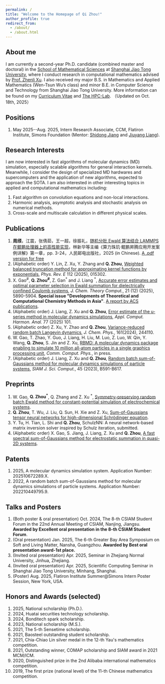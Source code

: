 ```yaml
---
permalink: /
title: "Welcome to the Homepage of Qi Zhou!"
author_profile: true
redirect_from: 
  - /about/
  - /about.html
---
```


About me
------
I am currently a second-year Ph.D. candidate (combined master and doctoral) in the [School of Mathematical Sciences](https://math.sjtu.edu.cn/Default/index) at [Shanghai Jiao Tong University](https://www.sjtu.edu.cn/), where I conduct research in computational mathematics advised by [Prof. Zhenli Xu](https://math.sjtu.edu.cn/faculty/xuzl/). I also received my major B.S. in Mathematics and Applied Mathematics (Wen-Tsun Wu’s class) and minor B.E. in Computer Science and Technology from Shanghai Jiao Tong University. More information can be found on my [Curriculum Vitae](../assets/CV.pdf) and [The HPC-Lab](https://www.x-mol.com/groups/HPC_Lab). （Updated on Oct. 18th, 2025）

Positions
------
1. May 2025--Aug. 2025, Intern Research Associate, CCM, Flatiron Institute, Simons Foundation (Mentor: [Shidong Jiang](https://www.simonsfoundation.org/people/shidong-jiang/) and [Jiuyang Liang](https://liangjiuyang.github.io)). 


Research Interests
------
I am now interested in fast algorithms of molecular dynamics (MD) simulation, especially scalable algorithms for general interaction kernels. Meanwhile, I consider the design of specialized MD hardwares and supercomputers and the application of new algorithms, expected to approach the SOTA. I am also interested in other interesting topics in applied and computational mathematics including:
1. Fast algorithm on convolution equations and non-local interactions.
2. Harmonic analysis, asymptotic analysis and stochastic analysis on numerical methods.
3. Cross-scale and multiscale calculation in different physical scales. 


Publications
------
1. **周颀**，江震，张倩茹，王一超，徐振礼，[随机分批 Ewald 算法结合 LAMMPS 在鲲鹏处理器上的高性能实现](https://labs.epubit.com/bookDetails?id=UB8eb16cfe2f3e0)，林新华等主编《算力珠玑·鲲鹏昇腾应用开发案例详解》第一章，pp. 3-24，人民邮电出版社，2025 (in Chinese). [A .pdf version for free](../assets/LAMMPS-Kunpeng.pdf)
2.  (Alphabetic order) Y. Lin, Z. Xu, Y. Zhang and **Q. Zhou**, [Weighted balanced truncation method for approximating kernel functions by exponentials](https://doi.org/10.1103/xsgv-zbvp), *Phys. Rev. E* 112 (2025), 015302.
3. X. Gao<sup>#</sup>, **Q. Zhou<sup>#</sup>**, Z. Gan<sup>\*</sup> and J. Liang <sup>\*</sup>, [Accurate error estimates and optimal parameter selection in Ewald summation for dielectrically confined Coulomb systems](https://pubs.acs.org/doi/10.1021/acs.jctc.5c00438), *J. Chem. Theory Comput.*, 21 (12) (2025), 5890-5904. **Special issue "Developments of Theoretical and Computational Chemistry Methods in Asia"**. [A report by ACS publications](https://mp.weixin.qq.com/s/-Ku1Uobh4OD2YYRrL_53AQ).
4. (Alphabetic order) J. Liang, Z. Xu and **Q. Zhou**, [Error estimate of the u-series method in molecular dynamics simulations](https://www.sciencedirect.com/science/article/pii/S1063520325000132), *Appl. Comput. Harmon. Anal.* 77 (2025) 101.
5. (Alphabetic order) Z. Xu, Y. Zhao and **Q. Zhou**, [Variance-reduced random batch Langevin dynamics](https://pubs.aip.org/aip/jcp/article/161/24/244110/3328715/Variance-reduced-random-batch-Langevin-dynamics), *J. Chem. Phys.*, 161(2024), 244110.
6. W. Gao, T. Zhao, Y. Guo, J. Liang, H. Liu, M. Luo, Z. Luo, W. Qin, Y. Wang, **Q. Zhou**, S. Jin and Z. Xu, [RBMD: A molecular dynamics package enabling to simulate 10 million all-atom particles in a single graphics processing unit](https://arxiv.org/abs/2407.09315), *Comm. Comput. Phys.*, in press.
7. (Alphabetic order) J. Liang, Z. Xu and **Q. Zhou**, [Random batch sum-of-Gaussians method for molecular dynamics simulations of particle systems](https://epubs.siam.org/doi/abs/10.1137/22M1497201?af=R), *SIAM J. Sci. Comput.*, 45 (2023), B591-B617.


Preprints
------
1. W. Gao, **Q. Zhou<sup>\*</sup>**, Q. Zhang and Z. Xu <sup>\*</sup>, [Symmetry-preserving random batch Ewald method for constant-potential simulation of electrochemical systems](https://arxiv.org/abs/2509.24742).
2.  **Q. Zhou**, T. Wu, J. Liu, Q. Sun, H. Xie and Z. Xu, [Sum-of-Gaussians tensor neural networks for high-dimensional Schrödinger equation](https://arxiv.org/abs/2508.10454).
3. Y. Tu, H. Tian, L. Shi and **Q. Zhou**, SchulzNN: A neural network-based matrix inversion solver inspired by Schulz iteration, submitted.
4. (Alphabetic order) X. Gao, S. Jiang, J. Liang, Z. Xu and **Q. Zhou**, [A fast spectral sum-of-Gaussians method for electrostatic summation in quasi-2D systems](https://arxiv.org/abs/2412.04595).


Patents
------
1. 2025, A molecular dynamics simulation system. Application Number: 202510672289.X.
2. 2022, A random batch sum-of-Gaussians method for molecular dynamics simulations of particle systems. Application Number: 202210449795.9.
   

Talks and Posters
------
1. (Both poster & oral presentation) Oct. 2024, The 8-th CSIAM Student Forum in the 22nd Annual Meeting of CSIAM, Nanjing, Jiangsu. **Awarded by Excellent oral presentation in the 8-th CSIAM Student Forum**.
2. (Oral presentation) Jan. 2025, The 6-th Greater Bay Area Symposium on Soft and Living Matter, Nansha, Guangzhou. **Awarded by Best oral presentation award-1st place.**
3. (Invited oral presentation) Apr. 2025, Seminar in Zhejiang Normal University, Jinhua, Zhejiang.
4. (Invited oral presentation) Apr. 2025, Scientific Computing Seminar in Shanghai Jiao Tong University, Minhang, Shanghai.
5. (Poster) Aug. 2025, Flatiron Institute Summer@Simons Intern Poster Session, New York, USA.



Honors and Awards (selected)
------
1. 2025, National scholarship (Ph.D.).
2. 2024, Huatai securities technology scholarship.
3. 2024, Bonditech spark scholarship.
4. 2023, National scholarship (M.S.).
5. 2021, The 5-th Sensetime scholarship.
6. 2021, Baosteel outstanding student scholarship.
7. 2021, Chia-Chiao Lin silver medal in the 12-th Yau's mathematics competition.
8. 2021, Outstanding winner, COMAP scholarship and SIAM award in 2021 MCM/ICM.
9. 2020, Distinguished prize in the 2nd Alibaba international mathematics competition.
10. 2019, The first prize (national level) of the 11-th Chinese mathematics competition.
